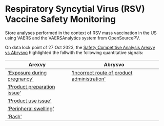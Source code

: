 # Respiratory Syncytial Virus (RSV) Vaccine Safety Monitoring

Store analyses performed in the context of RSV mass vaccination in the US using VAERS and the VAERSAnalytics system from OpenSourcePV. 

On data lock point of 27 Oct 2023, the [Safety Competitive Analysis Arexvy vs Abrysvo](https://ospv.github.io/RSV/2023_10_27%20-%20Safety%20Competitive%20Analysis%20-%20Arexvy%20vs%20Abrysvo.html) highlighted the follwith the following quantitative signals:

| Arexvy | Abrysvo |
|--------|---------|
| ['Exposure during pregnancy'](https://ospv.github.io/RSV/2023_10_27_SignalEval_Pregnancy_exposure.html) | ['Incorrect route of product administration'](https://ospv.github.io/RSV/2023_10_27%20-%20Incorrect%20route%20of%20product%20administration%20post%20Abrysvo.html) |
| ['Product preparation issue'](https://ospv.github.io/RSV/2023_10_27%20-%20Product%20preparation%20issue%20post%20Arexvy.html) | |
| ['Product use issue'](https://ospv.github.io/RSV/2023_10_27%20-%20Product%20use%20issue%20post%20Arexvy.html) | |
| ['Peripheral swelling'](https://ospv.github.io/RSV/2023_10_27%20-%20Peripheral%20swelling%20post%20Arexvy.html) |
| ['Rash'](https://ospv.github.io/RSV/2023_10_27%20-%20Rash%20post%20Arexvy.html) |
 
